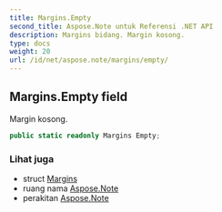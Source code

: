 ```yaml
---
title: Margins.Empty
second_title: Aspose.Note untuk Referensi .NET API
description: Margins bidang. Margin kosong.
type: docs
weight: 20
url: /id/net/aspose.note/margins/empty/
---
```

## Margins.Empty field

Margin kosong.

```csharp
public static readonly Margins Empty;
```

### Lihat juga

* struct [Margins](../)
* ruang nama [Aspose.Note](../../margins/)
* perakitan [Aspose.Note](../../../)


